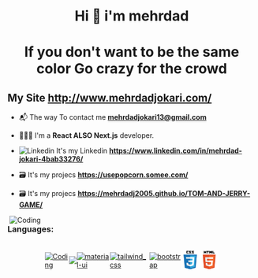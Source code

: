 <h1 align="center">Hi 👋  i'm mehrdad</h1>

<h1 align="center">If you don't want to be the same color
Go crazy for the crowd</h1>

## My Site **http://www.mehrdadjokari.com/**

- 📬 The way To contact me **mehrdadjokari13@gmail.com**

- 👨🏻‍💻 I'm a **React ALSO Next.js** developer.

- <img style="width: 20px;" src="https://img.icons8.com/fluency/48/linkedin.png" alt="Linkedin" /> It's my Linkedin **https://www.linkedin.com/in/mehrdad-jokari-4bab33276/**

- 🗃️ It's my projecs **https://usepopcorn.somee.com/**

- 🗃️ It's my projecs **https://mehrdadj2005.github.io/TOM-AND-JERRY-GAME/**
    

<img align="right" alt="Coding" width="500" src="https://raw.githubusercontent.com/mayankchaudhary26/Cool-Readme-ideas/master/data/multi-screen.gif">
<h3 align="left">Languages:</h3><br/>
<p style="display:flex; margin: 0 auto; justify-content: space-evenly; width:70%; align-items: center;">
    <a href="https://www.React.dev/" " target="_blank" rel="React"><img  style="width:50px;" alt="Coding"  src="https://www.vectorlogo.zone/logos/reactjs/reactjs-icon.svg"></a>
<!--     <a href="https://www.figma.com/" " target="_blank" rel="noreferrer"><img  style="width:50px;" alt="Coding"  src="https://img.icons8.com/?size=256w&id=Xf1sHBmY73hA&format=png"></a> -->
    <a href="https://developer.mozilla.org/en-US/docs/Web/JavaScript" " target="_blank" rel="JavaScript"> <img style="width:50px;" src="https://cdn.jsdelivr.net/gh/devicons/devicon@latest/icons/javascript/javascript-original.svg" /></a>
    <a href="https://mui.com/material-ui/" rel="Material UI"> <img style="width:50px;" src="https://img.icons8.com/color/48/material-ui.png" alt="material-ui" /> <a/>
    <a href="https://tailwindcss.com/" rel="Tailwindcss"> <img style="width:50px;" src="https://img.icons8.com/color/48/tailwind_css.png" alt="tailwind_css" /> <a/>
    <a href="https://getbootstrap.com/"  target="_blank" rel="Bootstrap"> <img style="width:50px; height=100px;" src="https://img.icons8.com/?size=100&id=EzPCiQUqWWEa&format=png&color=000000" alt="bootstrap"/></a>
    <a href="https://developer.mozilla.org/en-US/docs/Web/CSS"  target="_blank" rel="CSS"> <img style="width:50px; height=100px;" src="https://raw.githubusercontent.com/devicons/devicon/master/icons/css3/css3-original-wordmark.svg" alt="bootstrap"/></a>
    <a href="https://developer.mozilla.org/en-US/docs/Web/HTML"  target="_blank" rel="HTML"> <img style="width:50px; height=100px;" src="https://raw.githubusercontent.com/devicons/devicon/master/icons/html5/html5-original-wordmark.svg" alt="bootstrap"/></a>
 <p/>
 
